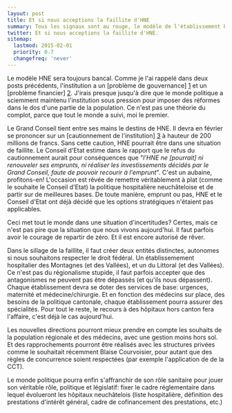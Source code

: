 ```yaml
---
layout: post
title: Et si nous acceptions la faillite d'HNE
summary: Tous les signaux sont au rouge, le modèle de l'établissement hospitalier multisite est un échec total. La faillite n'est pas seulement économique, elle est morale et politique. Il est grand temps de passer à autre chose.
twitter: Et si nous acceptions la faillite d'HNE.
sitemap:
  lastmod: 2015-02-01
  priority: 0.7
  changefreq: 'never'
---
```


Le modèle HNE sera toujours bancal. Comme je l'ai rappelé dans deux posts précédents, l'institution a un [problème de gouvernance] [1] 
et un [problème financier] [2]. J'irais presque jusqu'à dire que le monde politique a sciemment maintenu l'institution sous pression 
pour imposer des réformes dans le dos d'une partie de la population. Ce n'est pas une théorie du complot, parce que tout le monde a 
suivi, moi le premier.

Le Grand Conseil tient entre ses mains le destins de HNE. Il devra en février se prononcer sur un [cautionnement de l'institution] [3] à 
hauteur de 200 millions de francs. Sans cette caution, HNE pourrait être dans une situation de faillite. Le Conseil d'Etat 
estime dans le rapport que le refus du cautionnement aurait pour conséquences que "*l'HNE ne [pourrait] ni renouveler ses emprunts, 
ni réaliser les investissements décidés par le Grand Conseil, faute de pouvoir recourir à l'emprunt*". C'est un aubaine, 
profitons-en! L'occasion est rêvée de remettre véritablement à plat (comme le souhaite le Conseil d'Etat) la politique 
hospitalière neuchâteloise et de partir sur de meilleures bases. De toute manière, emprunt ou pas, HNE et le Conseil d'Etat ont déjà
décidé que les options stratégiques n'étaient pas applicables. 

Ceci met tout le monde dans une situation d'incertitudes? Certes, mais ce n'est pas pire que la situation que nous vivons aujourd'hui. 
Il faut parfois avoir le courage de repartir de zéro. Et il est encore autorisé de rêver.

Dans le sillage de la faillite, il faut créer deux entités distinctes, autonomes si nous souhaitons respecter le droit fédéral. Un 
établissemement hospitalier des Montagnes (et des Vallées), et un du Littoral (et des Vallées). Ce n'est pas du régionalisme stupide, il faut parfois accepter 
que des antagonismes ne peuvent pas être dépassés (et qu'ils nous dépassent). Chaque établissement devra se doter des services de 
base: urgences, maternité et médecine/chirurgie. Et en fonction des médecins sur place, des besoins de la politique cantonale, 
chaque établissement pourra assurer des spécialités. Pour tout le reste, le recours à des hôpitaux hors canton fera l'affaire, c'est 
déjà le cas aujourd'hui.

Les nouvelles directions pourront mieux prendre en compte les souhaits de la population régionale et des médecins, avec une gestion 
moins hors sol. Et des rapprochements pourront être réalisés avec les structures privées comme le souhaitait récemment Blaise 
Courvoisier, pour autant que des règles de concurrence soient respectées (par exemple l'application de de la CCT). 

Le monde politique pourra enfin s'affranchir de son rôle sanitaire pour jouer son véritable rôle, politique et législatif: fixer 
le cadre réglementaire dans lequel évolueront les hôpitaux neuchâtelois (liste hospitalière, définition des prestations 
d'intérêt général, cadre de cofinancement des prestations, etc.)

[1]: http://fabienfivaz.ch/2015/01/30/HNE-gouvernance-qui-commande.html
[2]: http://fabienfivaz.ch/2015/01/31/HNE-a-un-probleme-de-financement.html
[3]: http://www.ne.ch/autorites/GC/objets/Documents/Rapports/2014/14032_CE.pdf
